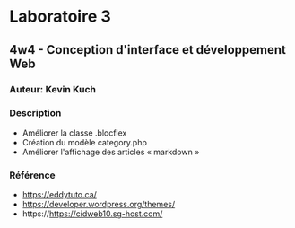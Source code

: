 # Laboratoire 3
## 4w4 - Conception d'interface et développement Web
### Auteur: Kevin Kuch
### Description
- Améliorer la classe .blocflex
- Création du modèle category.php
- Améliorer l'affichage des articles « markdown »



### Référence 
- https://eddytuto.ca/
- https://developer.wordpress.org/themes/
- https://https://cidweb10.sg-host.com/
